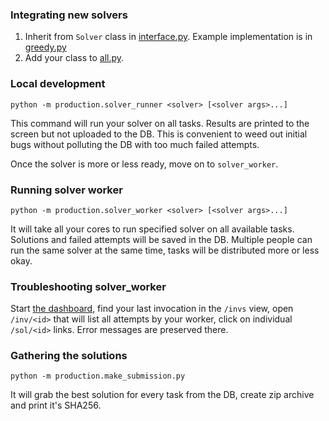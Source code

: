 ### Integrating new solvers

1. Inherit from `Solver` class in [interface.py](https://github.com/Vlad-Shcherbina/icfpc2019-tbd/blob/master/production/solvers/interface.py). Example implementation is in
[greedy.py](https://github.com/Vlad-Shcherbina/icfpc2019-tbd/blob/master/production/solvers/greedy.py)
2. Add your class to [all.py](https://github.com/Vlad-Shcherbina/icfpc2019-tbd/blob/master/production/solvers/all.py).

### Local development

`python -m production.solver_runner <solver> [<solver args>...]`

This command will run your solver on all tasks. Results are printed to the screen but not uploaded to the DB. This is convenient to weed out initial bugs without polluting the DB with too much failed attempts.

Once the solver is more or less ready, move on to `solver_worker`.

### Running solver worker

`python -m production.solver_worker <solver> [<solver args>...]`

It will take all your cores to run specified solver on all available tasks. Solutions and failed attempts will be saved in the DB.
Multiple people can run the same solver at the same time, tasks will be distributed more or less okay.

### Troubleshooting solver_worker

Start [the dashboard](https://github.com/Vlad-Shcherbina/icfpc2019-tbd/blob/master/production/dashboard), find your last invocation in the `/invs` view, open `/inv/<id>` that will list all attempts by your worker, click on individual `/sol/<id>` links. Error messages are preserved there.

### Gathering the solutions

`python -m production.make_submission.py`

It will grab the best solution for every task from the DB, create zip archive and print it's SHA256.
